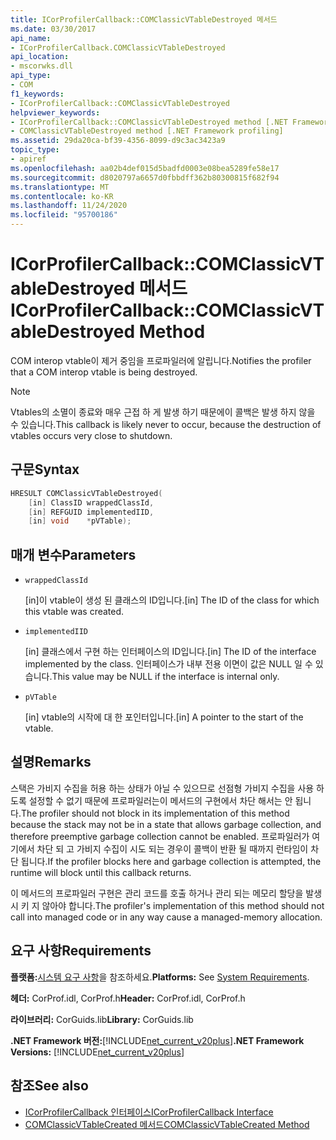 ```yaml
---
title: ICorProfilerCallback::COMClassicVTableDestroyed 메서드
ms.date: 03/30/2017
api_name:
- ICorProfilerCallback.COMClassicVTableDestroyed
api_location:
- mscorwks.dll
api_type:
- COM
f1_keywords:
- ICorProfilerCallback::COMClassicVTableDestroyed
helpviewer_keywords:
- ICorProfilerCallback::COMClassicVTableDestroyed method [.NET Framework profiling]
- COMClassicVTableDestroyed method [.NET Framework profiling]
ms.assetid: 29da20ca-bf39-4356-8099-d9c3ac3423a9
topic_type:
- apiref
ms.openlocfilehash: aa02b4def015d5badfd0003e08bea5289fe58e17
ms.sourcegitcommit: d8020797a6657d0fbbdff362b80300815f682f94
ms.translationtype: MT
ms.contentlocale: ko-KR
ms.lasthandoff: 11/24/2020
ms.locfileid: "95700186"
---
```

# <a name="icorprofilercallbackcomclassicvtabledestroyed-method"></a><span data-ttu-id="1e3b6-102">ICorProfilerCallback::COMClassicVTableDestroyed 메서드</span><span class="sxs-lookup"><span data-stu-id="1e3b6-102">ICorProfilerCallback::COMClassicVTableDestroyed Method</span></span>

<span data-ttu-id="1e3b6-103">COM interop vtable이 제거 중임을 프로파일러에 알립니다.</span><span class="sxs-lookup"><span data-stu-id="1e3b6-103">Notifies the profiler that a COM interop vtable is being destroyed.</span></span>  
  
> [!NOTE]
> <span data-ttu-id="1e3b6-104">Vtables의 소멸이 종료와 매우 근접 하 게 발생 하기 때문에이 콜백은 발생 하지 않을 수 있습니다.</span><span class="sxs-lookup"><span data-stu-id="1e3b6-104">This callback is likely never to occur, because the destruction of vtables occurs very close to shutdown.</span></span>  
  
## <a name="syntax"></a><span data-ttu-id="1e3b6-105">구문</span><span class="sxs-lookup"><span data-stu-id="1e3b6-105">Syntax</span></span>  
  
```cpp  
HRESULT COMClassicVTableDestroyed(  
    [in] ClassID wrappedClassId,  
    [in] REFGUID implementedIID,  
    [in] void    *pVTable);  
```  
  
## <a name="parameters"></a><span data-ttu-id="1e3b6-106">매개 변수</span><span class="sxs-lookup"><span data-stu-id="1e3b6-106">Parameters</span></span>

- `wrappedClassId`

  <span data-ttu-id="1e3b6-107">\[in]이 vtable이 생성 된 클래스의 ID입니다.</span><span class="sxs-lookup"><span data-stu-id="1e3b6-107">\[in] The ID of the class for which this vtable was created.</span></span>

- `implementedIID`

  <span data-ttu-id="1e3b6-108">\[in] 클래스에서 구현 하는 인터페이스의 ID입니다.</span><span class="sxs-lookup"><span data-stu-id="1e3b6-108">\[in] The ID of the interface implemented by the class.</span></span> <span data-ttu-id="1e3b6-109">인터페이스가 내부 전용 이면이 값은 NULL 일 수 있습니다.</span><span class="sxs-lookup"><span data-stu-id="1e3b6-109">This value may be NULL if the interface is internal only.</span></span>

- `pVTable`

  <span data-ttu-id="1e3b6-110">\[in] vtable의 시작에 대 한 포인터입니다.</span><span class="sxs-lookup"><span data-stu-id="1e3b6-110">\[in] A pointer to the start of the vtable.</span></span>

## <a name="remarks"></a><span data-ttu-id="1e3b6-111">설명</span><span class="sxs-lookup"><span data-stu-id="1e3b6-111">Remarks</span></span>  

 <span data-ttu-id="1e3b6-112">스택은 가비지 수집을 허용 하는 상태가 아닐 수 있으므로 선점형 가비지 수집을 사용 하도록 설정할 수 없기 때문에 프로파일러는이 메서드의 구현에서 차단 해서는 안 됩니다.</span><span class="sxs-lookup"><span data-stu-id="1e3b6-112">The profiler should not block in its implementation of this method because the stack may not be in a state that allows garbage collection, and therefore preemptive garbage collection cannot be enabled.</span></span> <span data-ttu-id="1e3b6-113">프로파일러가 여기에서 차단 되 고 가비지 수집이 시도 되는 경우이 콜백이 반환 될 때까지 런타임이 차단 됩니다.</span><span class="sxs-lookup"><span data-stu-id="1e3b6-113">If the profiler blocks here and garbage collection is attempted, the runtime will block until this callback returns.</span></span>  
  
 <span data-ttu-id="1e3b6-114">이 메서드의 프로파일러 구현은 관리 코드를 호출 하거나 관리 되는 메모리 할당을 발생 시 키 지 않아야 합니다.</span><span class="sxs-lookup"><span data-stu-id="1e3b6-114">The profiler's implementation of this method should not call into managed code or in any way cause a managed-memory allocation.</span></span>  
  
## <a name="requirements"></a><span data-ttu-id="1e3b6-115">요구 사항</span><span class="sxs-lookup"><span data-stu-id="1e3b6-115">Requirements</span></span>  

 <span data-ttu-id="1e3b6-116">**플랫폼:**[시스템 요구 사항](../../get-started/system-requirements.md)을 참조하세요.</span><span class="sxs-lookup"><span data-stu-id="1e3b6-116">**Platforms:** See [System Requirements](../../get-started/system-requirements.md).</span></span>  
  
 <span data-ttu-id="1e3b6-117">**헤더:** CorProf.idl, CorProf.h</span><span class="sxs-lookup"><span data-stu-id="1e3b6-117">**Header:** CorProf.idl, CorProf.h</span></span>  
  
 <span data-ttu-id="1e3b6-118">**라이브러리:** CorGuids.lib</span><span class="sxs-lookup"><span data-stu-id="1e3b6-118">**Library:** CorGuids.lib</span></span>  
  
 <span data-ttu-id="1e3b6-119">**.NET Framework 버전:**[!INCLUDE[net_current_v20plus](../../../../includes/net-current-v20plus-md.md)]</span><span class="sxs-lookup"><span data-stu-id="1e3b6-119">**.NET Framework Versions:** [!INCLUDE[net_current_v20plus](../../../../includes/net-current-v20plus-md.md)]</span></span>  
  
## <a name="see-also"></a><span data-ttu-id="1e3b6-120">참조</span><span class="sxs-lookup"><span data-stu-id="1e3b6-120">See also</span></span>

- [<span data-ttu-id="1e3b6-121">ICorProfilerCallback 인터페이스</span><span class="sxs-lookup"><span data-stu-id="1e3b6-121">ICorProfilerCallback Interface</span></span>](icorprofilercallback-interface.md)
- [<span data-ttu-id="1e3b6-122">COMClassicVTableCreated 메서드</span><span class="sxs-lookup"><span data-stu-id="1e3b6-122">COMClassicVTableCreated Method</span></span>](icorprofilercallback-comclassicvtablecreated-method.md)
